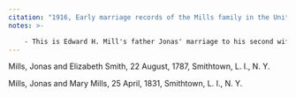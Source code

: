 ```yaml
---
citation: "1916, Early marriage records of the Mills family in the United States : official and authoritative records of Mills marriages in the original states and colonies from 1628 to 1865 by William Montgomery Clemens, p36, ancestry.com"
notes: >-

    - This is Edward H. Mill's father Jonas' marriage to his second wife after Edward's mother died.
---
```

Mills, Jonas and Elizabeth Smith, 22 August, 1787, Smithtown, L. I., N. Y.

Mills, Jonas and Mary Mills, 25 April, 1831, Smithtown, L. I., N. Y. 

